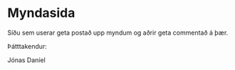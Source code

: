 # Myndasida
Síðu sem userar geta postað upp myndum og aðrir geta commentað á þær.

Þátttakendur:

Jónas Daníel
